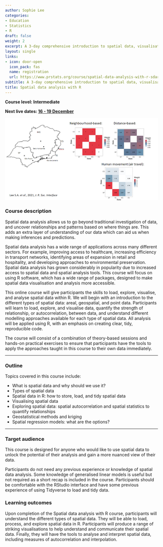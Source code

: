 ```yaml
---
author: Sophie Lee
categories:
- Education
- Statistics
- R
draft: false
weight: 2
excerpt: A 3-day comprehensive introduction to spatial data, visualisation, and analysis. Unlock the full potential of your analysis and gain a more nuanced, geographically informed understanding of your data.
layout: single
links:
- icon: door-open
  icon_pack: fas
  name: registration
  url: https://www.prstats.org/course/spatial-data-analysis-with-r-sdar01/
subtitle: A 3-day comprehensive introduction to spatial data, visualisation, and analysis.
title: Spatial data analysis with R
---
```


**Course level: Intermediate**
 
**Next live dates: [16 - 19 December](https://www.prstats.org/course/spatial-data-analysis-with-r-sdar01/)**

![Strength of connections in Southeast Brazil based on different spatial assumptions.](connection_brazil.png)

### Course description
Spatial data analysis allows us to go beyond traditional investigation of data, and uncover relationships and patterns based on where things are. This adds an extra layer of understanding of our data which can aid us when making inferences and predictions. 

Spatial data analysis has a wide range of applications across many different sectors. For example, improving access to healthcare, increasing efficiency in transport networks, identifying areas of expansion in retail and hospitality, and developing approaches to environmental preservation. Spatial data analysis has grown considerably in popularity due to increased access to spatial data and spatial analysis tools. This course will focus on using R software, which has a wide range of packages, designed to make spatial data visualisation and analysis more accessible.

This online course will give participants the skills to load, explore, visualise, and analyse spatial data within R. We will begin with an introduction to the different types of spatial data: areal, geospatial, and point data. Participants will learn to load, explore, and visualise data, quantify the strength of relationship, or autocorrelation, between data, and understand different modelling approaches available for each type of spatial data. All analysis will be applied using R, with an emphasis on creating clear, tidy, reproducible code.

The course will consist of a combination of theory-based sessions and hands-on practical exercises to ensure that participants have the tools to apply the approaches taught in this course to their own data immediately. 

---

### Outline
Topics covered in this course include:
- What is spatial data and why should we use it?
- Types of spatial data
- Spatial data in R: how to store, load, and tidy spatial data
- Visualising spatial data
- Exploring spatial data: spatial autocorrelation and spatial statistics to quantify relationships
- Geostatistical methods and kriging
- Spatial regression models: what are the options?

---

### Target audience
This course is designed for anyone who would like to use spatial data to unlock the potential of their analysis and gain a more nuanced view of their data. 

Participants do not need any previous experience or knowledge of spatial data analysis. Some knowledge of generalised linear models is useful but not required as a short recap is included in the course. Participants should be comfortable with the RStudio interface and have some previous experience of using Tidyverse to load and tidy data. 

### Learning outcomes
Upon completion of the Spatial data analysis with R course, participants will understand the different types of spatial data. They will be able to load, process, and explore spatial data in R. Participants will produce a range of striking visualisations to help understand and communicate their spatial data. Finally, they will have the tools to analyse and interpret spatial data, including measures of autocorrelation and interpolation.
